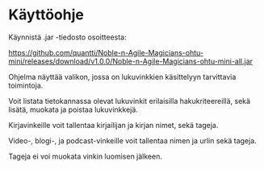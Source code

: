 
# Käyttöohje

Käynnistä .jar -tiedosto osoitteesta:

https://github.com/quantti/Noble-n-Agile-Magicians-ohtu-mini/releases/download/v1.0.0/Noble-n-Agile-Magicians-ohtu-mini-all.jar

Ohjelma näyttää valikon, jossa on lukuvinkkien käsittelyyn tarvittavia toimintoja.

Voit listata tietokannassa olevat lukuvinkit erilaisilla hakukriteereillä, sekä lisätä, muokata ja poistaa lukuvinkkejä.

Kirjavinkeille voit tallentaa kirjailijan ja kirjan nimet, sekä tageja.

Video-, blogi-, ja podcast-vinkeille voit tallentaa nimen ja urlin sekä tageja.

Tageja ei voi muokata vinkin luomisen jälkeen.
